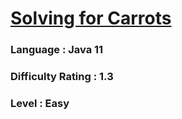 # [Solving for Carrots](https://open.kattis.com/problems/carrots)

### Language : Java 11

### Difficulty Rating : 1.3

### Level : Easy
